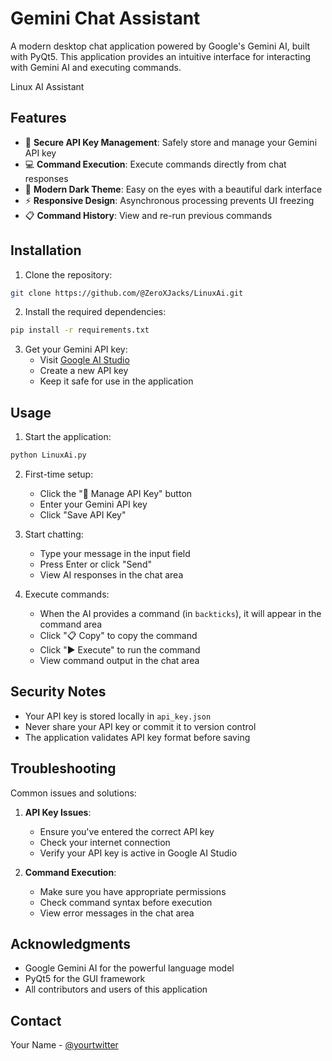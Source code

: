 # Gemini Chat Assistant

A modern desktop chat application powered by Google's Gemini AI, built with PyQt5. This application provides an intuitive interface for interacting with Gemini AI and executing commands.

Linux AI Assistant

## Features
- 🔑 **Secure API Key Management**: Safely store and manage your Gemini API key
- 💻 **Command Execution**: Execute commands directly from chat responses
- 🎨 **Modern Dark Theme**: Easy on the eyes with a beautiful dark interface
- ⚡ **Responsive Design**: Asynchronous processing prevents UI freezing
- 📋 **Command History**: View and re-run previous commands

## Installation

1. Clone the repository:
```bash
git clone https://github.com/@ZeroXJacks/LinuxAi.git
```

2. Install the required dependencies:
```bash
pip install -r requirements.txt
```

3. Get your Gemini API key:
   - Visit [Google AI Studio](https://makersuite.google.com/app/apikey)
   - Create a new API key
   - Keep it safe for use in the application

## Usage

1. Start the application:
```bash
python LinuxAi.py
```

2. First-time setup:
   - Click the "🔑 Manage API Key" button
   - Enter your Gemini API key
   - Click "Save API Key"

3. Start chatting:
   - Type your message in the input field
   - Press Enter or click "Send"
   - View AI responses in the chat area

4. Execute commands:
   - When the AI provides a command (in ```backticks```), it will appear in the command area
   - Click "📋 Copy" to copy the command
   - Click "▶ Execute" to run the command
   - View command output in the chat area

## Security Notes

- Your API key is stored locally in `api_key.json`
- Never share your API key or commit it to version control
- The application validates API key format before saving

## Troubleshooting

Common issues and solutions:

1. **API Key Issues**:
   - Ensure you've entered the correct API key
   - Check your internet connection
   - Verify your API key is active in Google AI Studio

2. **Command Execution**:
   - Make sure you have appropriate permissions
   - Check command syntax before execution
   - View error messages in the chat area


## Acknowledgments

- Google Gemini AI for the powerful language model
- PyQt5 for the GUI framework
- All contributors and users of this application

## Contact

Your Name - [@yourtwitter](https://twitter.com/@ZeroXJacks)

